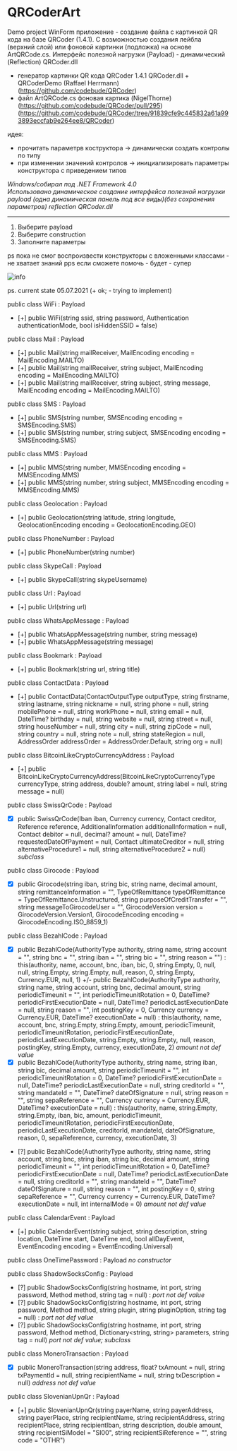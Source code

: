 # QRCoderArt
Demo project WinForm приложение - создание файла с картинкой QR кода на базе QRCoder (1.4.1). С возможностью создания лейбла (верхний слой) или фоновой картинки (подложка) на основе ArtQRCode.cs. Интерфейс полезной нагрузки (Payload) - динамический (Reflection) QRCoder.dll 

- генератор картинки QR кода QRCoder 1.4.1 QRCoder.dll + QRCoderDemo (Raffael Herrmann)
  (https://github.com/codebude/QRCoder) 
- файл ArtQRCode.cs фоновая картика (NigelThorne)
  (https://github.com/codebude/QRCoder/pull/295)
  (https://github.com/codebude/QRCoder/tree/91839cfe9c445832a61a993893eccfab9e264ee8/QRCoder) 

идея: 
- прочитать параметрв коструктора -> динамически создать контролы по типу
- при изменении значений контролов -> инициализировать параметры конструктора с приведением типов

_Windows/собирал под  .NET Framework 4.0_  
_Использовано динамическое создание интерфейса полезной нагрузки payload (одна динамическая панель под все виды)(без сохранения параметров) reflection QRCoder.dll_
***
1. Выберите payload  
2. Выберите construction
3. Заполните параметры  

ps
пока не смог воспроизвести конструкторы с вложенными классами - не хватает знаний 
pps
если сможете помочь - будет - супер
  
![info](https://user-images.githubusercontent.com/16114000/124353245-17b01280-dc0e-11eb-8c93-0678d0f841b6.png)

ps.
current state 05.07.2021 (+ ok; - trying to implement)

public class WiFi : Payload
- [+] public WiFi(string ssid, string password, Authentication authenticationMode, bool isHiddenSSID = false)

public class Mail : Payload
- [+] public Mail(string mailReceiver, MailEncoding encoding = MailEncoding.MAILTO)
- [+] public Mail(string mailReceiver, string subject, MailEncoding encoding = MailEncoding.MAILTO)
- [+] public Mail(string mailReceiver, string subject, string message, MailEncoding encoding = MailEncoding.MAILTO)

public class SMS : Payload
- [+] public SMS(string number, SMSEncoding encoding = SMSEncoding.SMS)
- [+] public SMS(string number, string subject, SMSEncoding encoding = SMSEncoding.SMS)

public class MMS : Payload
- [+] public MMS(string number, MMSEncoding encoding = MMSEncoding.MMS)
- [+] public MMS(string number, string subject, MMSEncoding encoding = MMSEncoding.MMS)

public class Geolocation : Payload
- [+] public Geolocation(string latitude, string longitude, GeolocationEncoding encoding = GeolocationEncoding.GEO)

public class PhoneNumber : Payload
- [+] public PhoneNumber(string number)

public class SkypeCall : Payload
- [+] public SkypeCall(string skypeUsername)

public class Url : Payload
- [+] public Url(string url)

public class WhatsAppMessage : Payload
- [+] public WhatsAppMessage(string number, string message)
- [+] public WhatsAppMessage(string message)

public class Bookmark : Payload
- [+] public Bookmark(string url, string title)

public class ContactData : Payload
- [+] public ContactData(ContactOutputType outputType, string firstname, string lastname, string nickname = null, string phone = null, string mobilePhone = null, string workPhone = null, string email = null, DateTime? birthday = null, string website = null, string street = null, string houseNumber = null, string city = null, string zipCode = null, string country = null, string note = null, string stateRegion = null, AddressOrder addressOrder = AddressOrder.Default, string org = null)

public class BitcoinLikeCryptoCurrencyAddress : Payload
- [+] public BitcoinLikeCryptoCurrencyAddress(BitcoinLikeCryptoCurrencyType currencyType, string address, double? amount, string label = null, string message = null)

public class SwissQrCode : Payload
- [x] public SwissQrCode(Iban iban, Currency currency, Contact creditor, Reference reference, AdditionalInformation additionalInformation = null, Contact debitor = null, decimal? amount = null, DateTime? requestedDateOfPayment = null, Contact ultimateCreditor = null, string alternativeProcedure1 = null, string alternativeProcedure2 = null)
_subclass_

public class Girocode : Payload
- [x] public Girocode(string iban, string bic, string name, decimal amount, string remittanceInformation = "", TypeOfRemittance typeOfRemittance = TypeOfRemittance.Unstructured, string purposeOfCreditTransfer = "", string messageToGirocodeUser = "", GirocodeVersion version = GirocodeVersion.Version1, GirocodeEncoding encoding = GirocodeEncoding.ISO_8859_1)

public class BezahlCode : Payload
- [x] public BezahlCode(AuthorityType authority, string name, string account = "", string bnc = "", string iban = "", string bic = "", string reason = "") : this(authority, name, account, bnc, iban, bic, 0, string.Empty, 0, null, null, string.Empty, string.Empty, null, reason, 0, string.Empty, Currency.EUR, null, 1)
+/- public BezahlCode(AuthorityType authority, string name, string account, string bnc, decimal amount, string periodicTimeunit = "", int periodicTimeunitRotation = 0, DateTime? periodicFirstExecutionDate = null, DateTime? periodicLastExecutionDate = null, string reason = "", int postingKey = 0, Currency currency = Currency.EUR, DateTime? executionDate = null) : this(authority, name, account, bnc, string.Empty, string.Empty, amount, periodicTimeunit, periodicTimeunitRotation, periodicFirstExecutionDate, periodicLastExecutionDate, string.Empty, string.Empty, null, reason, postingKey, string.Empty, currency, executionDate, 2)
_amount not def value_
- [x] public BezahlCode(AuthorityType authority, string name, string iban, string bic, decimal amount, string periodicTimeunit = "", int periodicTimeunitRotation = 0, DateTime? periodicFirstExecutionDate = null, DateTime? periodicLastExecutionDate = null, string creditorId = "", string mandateId = "", DateTime? dateOfSignature = null, string reason = "", string sepaReference = "", Currency currency = Currency.EUR, DateTime? executionDate = null) : this(authority, name, string.Empty, string.Empty, iban, bic, amount, periodicTimeunit, periodicTimeunitRotation, periodicFirstExecutionDate, periodicLastExecutionDate, creditorId, mandateId, dateOfSignature, reason, 0, sepaReference, currency, executionDate, 3)
- [?] public BezahlCode(AuthorityType authority, string name, string account, string bnc, string iban, string bic, decimal amount, string periodicTimeunit = "", int periodicTimeunitRotation = 0, DateTime? periodicFirstExecutionDate = null, DateTime? periodicLastExecutionDate = null, string creditorId = "", string mandateId = "", DateTime? dateOfSignature = null, string reason = "", int postingKey = 0, string sepaReference = "", Currency currency = Currency.EUR, DateTime? executionDate = null, int internalMode = 0)
_amount not def value_

public class CalendarEvent : Payload
- [+] public CalendarEvent(string subject, string description, string location, DateTime start, DateTime end, bool allDayEvent, EventEncoding encoding = EventEncoding.Universal)

public class OneTimePassword : Payload
_no constructor_

public class ShadowSocksConfig : Payload
- [?] public ShadowSocksConfig(string hostname, int port, string password, Method method, string tag = null) :
_port not def value_
- [?] public ShadowSocksConfig(string hostname, int port, string password, Method method, string plugin, string pluginOption, string tag = null) :
_port not def value_
- [?] public ShadowSocksConfig(string hostname, int port, string password, Method method, Dictionary<string, string> parameters, string tag = null)
_port not def value; subclass_

public class MoneroTransaction : Payload
- [x] public MoneroTransaction(string address, float? txAmount = null, string txPaymentId = null, string recipientName = null, string txDescription = null)
_address not def value_

public class SlovenianUpnQr : Payload
- [+] public SlovenianUpnQr(string payerName, string payerAddress, string payerPlace, string recipientName, string recipientAddress, string recipientPlace, string recipientIban, string description, double amount, string recipientSiModel = "SI00", string recipientSiReference = "", string code = "OTHR") 








